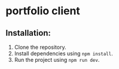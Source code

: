 # portfolio client

## Installation:

1. Clone the repository.
2. Install dependencies using `npm install`.
3. Run the project using `npm run dev`.
